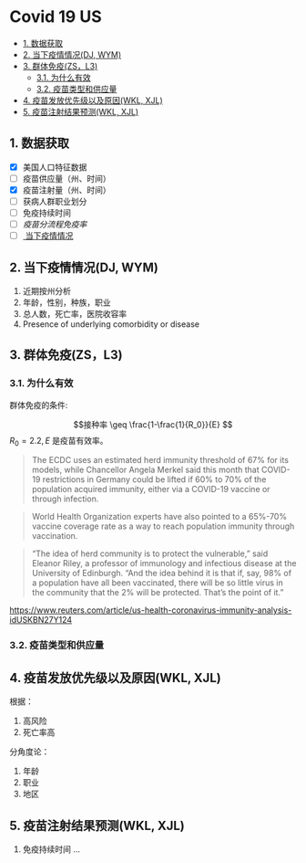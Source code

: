 # Covid 19 US
<!-- TOC -->

- [1. 数据获取](#1-数据获取)
- [2. 当下疫情情况(DJ, WYM)](#2-当下疫情情况dj-wym)
- [3. 群体免疫(ZS，L3)](#3-群体免疫zsl3)
  - [3.1. 为什么有效](#31-为什么有效)
  - [3.2. 疫苗类型和供应量](#32-疫苗类型和供应量)
- [4. 疫苗发放优先级以及原因(WKL, XJL)](#4-疫苗发放优先级以及原因wkl-xjl)
- [5. 疫苗注射结果预测(WKL, XJL)](#5-疫苗注射结果预测wkl-xjl)

<!-- /TOC -->
## 1. 数据获取

- [X] 美国人口特征数据
- [ ] 疫苗供应量（州、时间）
- [x] 疫苗注射量（州、时间）
- [ ] 获病人群职业划分
- [ ] 免疫持续时间
- [ ] *疫苗分流程免疫率*
- [ ] <a href="https://data.cdc.gov/Case-Surveillance/COVID-19-Case-Surveillance-Public-Use-Data/vbim-akqf"> 当下疫情情况</a>

## 2. 当下疫情情况(DJ, WYM)

1. 近期按州分析
2. 年龄，性别，种族，职业
3. 总人数，死亡率，医院收容率
4. Presence of underlying comorbidity or disease

## 3. 群体免疫(ZS，L3)

### 3.1. 为什么有效

群体免疫的条件:

$$接种率 \geq \frac{1-\frac{1}{R_0}}{E} $$
$R_0=2.2, E$ 是疫苗有效率。

> The ECDC uses an estimated herd immunity threshold of 67% for its models, while Chancellor Angela Merkel said this month that COVID-19 restrictions in Germany could be lifted if 60% to 70% of the population acquired immunity, either via a COVID-19 vaccine or through infection.

>World Health Organization experts have also pointed to a 65%-70% vaccine coverage rate as a way to reach population immunity through vaccination.

> “The idea of herd community is to protect the vulnerable,” said Eleanor Riley, a professor of immunology and infectious disease at the University of Edinburgh. “And the idea behind it is that if, say, 98% of a population have all been vaccinated, there will be so little virus in the community that the 2% will be protected. That’s the point of it.”

https://www.reuters.com/article/us-health-coronavirus-immunity-analysis-idUSKBN27Y124

### 3.2. 疫苗类型和供应量

## 4. 疫苗发放优先级以及原因(WKL, XJL)

根据：

1. 高风险
2. 死亡率高

分角度论：

1. 年龄
2. 职业
3. 地区


## 5. 疫苗注射结果预测(WKL, XJL)

1. 免疫持续时间
...
